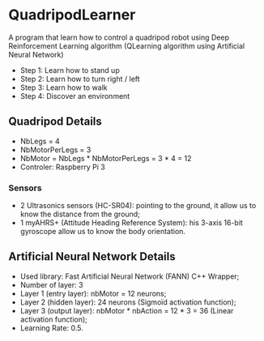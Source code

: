 # QuadripodLearner
A program that learn how to control a quadripod robot using Deep Reinforcement Learning algorithm (QLearning algorithm using Artificial Neural Network)

- Step 1: Learn how to stand up
- Step 2: Learn how to turn right / left
- Step 3: Learn how to walk
- Step 4: Discover an environment

## Quadripod Details

- NbLegs = 4
- NbMotorPerLegs = 3
- NbMotor = NbLegs * NbMotorPerLegs = 3 * 4 = 12
- Controler: Raspberry Pi 3

### Sensors

- 2 Ultrasonics sensors (HC-SR04): pointing to the ground, it allow us to know the distance from the ground;
- 1 myAHRS+ (Attitude Heading Reference System): his 3-axis 16-bit gyroscope allow us to know the body orientation.

## Artificial Neural Network Details

- Used library: Fast Artificial Neural Network (FANN) C++ Wrapper;
- Number of layer: 3
- Layer 1 (entry layer): nbMotor = 12 neurons;
- Layer 2 (hidden layer): 24 neurons (Sigmoïd activation function);
- Layer 3 (output layer): nbMotor * nbAction = 12 * 3 = 36 (Linear activation function);
- Learning Rate: 0.5.
